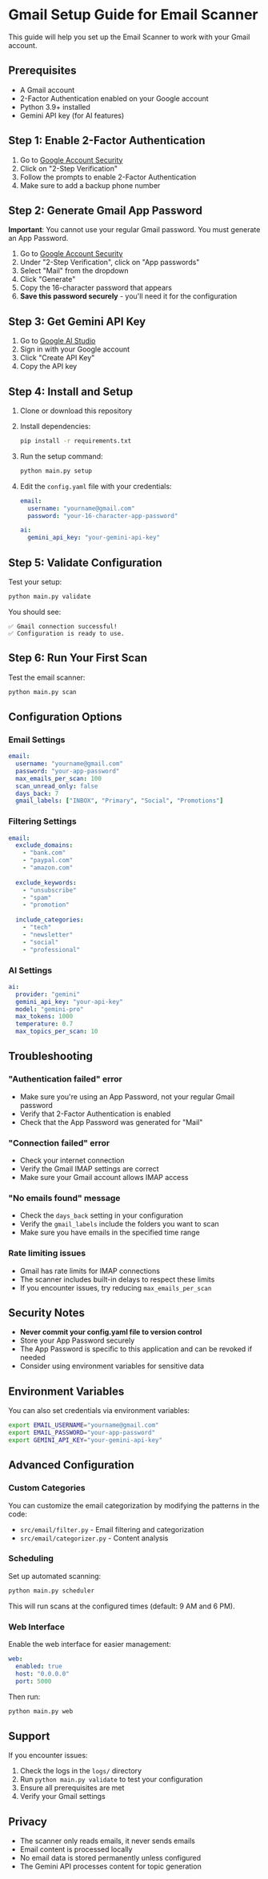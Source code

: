# Gmail Setup Guide for Email Scanner

This guide will help you set up the Email Scanner to work with your Gmail account.

## Prerequisites

- A Gmail account
- 2-Factor Authentication enabled on your Google account
- Python 3.9+ installed
- Gemini API key (for AI features)

## Step 1: Enable 2-Factor Authentication

1. Go to [Google Account Security](https://myaccount.google.com/security)
2. Click on "2-Step Verification"
3. Follow the prompts to enable 2-Factor Authentication
4. Make sure to add a backup phone number

## Step 2: Generate Gmail App Password

**Important**: You cannot use your regular Gmail password. You must generate an App Password.

1. Go to [Google Account Security](https://myaccount.google.com/security)
2. Under "2-Step Verification", click on "App passwords"
3. Select "Mail" from the dropdown
4. Click "Generate"
5. Copy the 16-character password that appears
6. **Save this password securely** - you'll need it for the configuration

## Step 3: Get Gemini API Key

1. Go to [Google AI Studio](https://makersuite.google.com/app/apikey)
2. Sign in with your Google account
3. Click "Create API Key"
4. Copy the API key

## Step 4: Install and Setup

1. Clone or download this repository
2. Install dependencies:
   ```bash
   pip install -r requirements.txt
   ```

3. Run the setup command:
   ```bash
   python main.py setup
   ```

4. Edit the `config.yaml` file with your credentials:
   ```yaml
   email:
     username: "yourname@gmail.com"
     password: "your-16-character-app-password"
   
   ai:
     gemini_api_key: "your-gemini-api-key"
   ```

## Step 5: Validate Configuration

Test your setup:
```bash
python main.py validate
```

You should see:
```
✅ Gmail connection successful!
✅ Configuration is ready to use.
```

## Step 6: Run Your First Scan

Test the email scanner:
```bash
python main.py scan
```

## Configuration Options

### Email Settings

```yaml
email:
  username: "yourname@gmail.com"
  password: "your-app-password"
  max_emails_per_scan: 100
  scan_unread_only: false
  days_back: 7
  gmail_labels: ["INBOX", "Primary", "Social", "Promotions"]
```

### Filtering Settings

```yaml
email:
  exclude_domains:
    - "bank.com"
    - "paypal.com"
    - "amazon.com"
  
  exclude_keywords:
    - "unsubscribe"
    - "spam"
    - "promotion"
  
  include_categories:
    - "tech"
    - "newsletter"
    - "social"
    - "professional"
```

### AI Settings

```yaml
ai:
  provider: "gemini"
  gemini_api_key: "your-api-key"
  model: "gemini-pro"
  max_tokens: 1000
  temperature: 0.7
  max_topics_per_scan: 10
```

## Troubleshooting

### "Authentication failed" error

- Make sure you're using an App Password, not your regular Gmail password
- Verify that 2-Factor Authentication is enabled
- Check that the App Password was generated for "Mail"

### "Connection failed" error

- Check your internet connection
- Verify the Gmail IMAP settings are correct
- Make sure your Gmail account allows IMAP access

### "No emails found" message

- Check the `days_back` setting in your configuration
- Verify the `gmail_labels` include the folders you want to scan
- Make sure you have emails in the specified time range

### Rate limiting issues

- Gmail has rate limits for IMAP connections
- The scanner includes built-in delays to respect these limits
- If you encounter issues, try reducing `max_emails_per_scan`

## Security Notes

- **Never commit your config.yaml file to version control**
- Store your App Password securely
- The App Password is specific to this application and can be revoked if needed
- Consider using environment variables for sensitive data

## Environment Variables

You can also set credentials via environment variables:

```bash
export EMAIL_USERNAME="yourname@gmail.com"
export EMAIL_PASSWORD="your-app-password"
export GEMINI_API_KEY="your-gemini-api-key"
```

## Advanced Configuration

### Custom Categories

You can customize the email categorization by modifying the patterns in the code:

- `src/email/filter.py` - Email filtering and categorization
- `src/email/categorizer.py` - Content analysis

### Scheduling

Set up automated scanning:

```bash
python main.py scheduler
```

This will run scans at the configured times (default: 9 AM and 6 PM).

### Web Interface

Enable the web interface for easier management:

```yaml
web:
  enabled: true
  host: "0.0.0.0"
  port: 5000
```

Then run:
```bash
python main.py web
```

## Support

If you encounter issues:

1. Check the logs in the `logs/` directory
2. Run `python main.py validate` to test your configuration
3. Ensure all prerequisites are met
4. Verify your Gmail settings

## Privacy

- The scanner only reads emails, it never sends emails
- Email content is processed locally
- No email data is stored permanently unless configured
- The Gemini API processes content for topic generation 